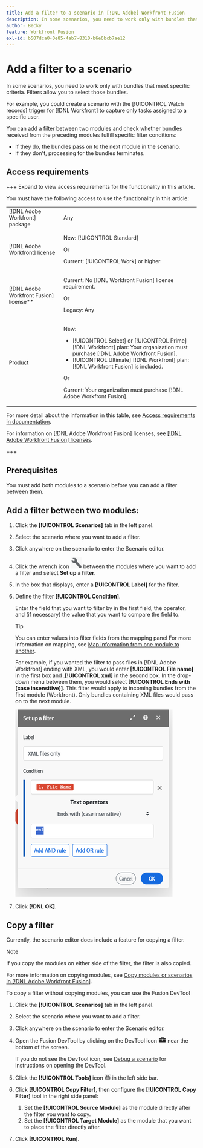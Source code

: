 ```yaml
---
title: Add a filter to a scenario in [!DNL Adobe] Workfront Fusion
description: In some scenarios, you need to work only with bundles that meet specific criteria. Filters allow you to select those bundles.
author: Becky
feature: Workfront Fusion
exl-id: b507dca0-0e85-4ab7-8310-b6e6bcb7ae12
---
```

# Add a filter to a scenario

In some scenarios, you need to work only with bundles that meet specific criteria. Filters allow you to select those bundles.

For example, you could create a scenario with the [!UICONTROL Watch records] trigger for [!DNL Workfront] to capture only tasks assigned to a specific user.

You can add a filter between two modules and check whether bundles received from the preceding modules fulfill specific filter conditions:

* If they do, the bundles pass on to the next module in the scenario.
* If they don't, processing for the bundles terminates.

## Access requirements

+++ Expand to view access requirements for the functionality in this article.

You must have the following access to use the functionality in this article:

<table style="table-layout:auto">
 <col> 
 <col> 
 <tbody> 
  <tr> 
   <td role="rowheader">[!DNL Adobe Workfront] package</td> 
   <td> <p>Any</p> </td> 
  </tr> 
  <tr data-mc-conditions=""> 
   <td role="rowheader">[!DNL Adobe Workfront] license</td> 
   <td> <p>New: [!UICONTROL Standard]</p><p>Or</p><p>Current: [!UICONTROL Work] or higher</p> </td> 
  </tr> 
  <tr> 
   <td role="rowheader">[!DNL Adobe Workfront Fusion] license**</td> 
   <td>
   <p>Current: No [!DNL Workfront Fusion] license requirement.</p>
   <p>Or</p>
   <p>Legacy: Any </p>
   </td> 
  </tr> 
  <tr> 
   <td role="rowheader">Product</td> 
   <td>
   <p>New:</p> <ul><li>[!UICONTROL Select] or [!UICONTROL Prime] [!DNL Workfront] plan: Your organization must purchase [!DNL Adobe Workfront Fusion].</li><li>[!UICONTROL Ultimate] [!DNL Workfront] plan: [!DNL Workfront Fusion] is included.</li></ul>
   <p>Or</p>
   <p>Current: Your organization must purchase [!DNL Adobe Workfront Fusion].</p>
   </td> 
  </tr>
 </tbody> 
</table>

For more detail about the information in this table, see [Access requirements in documentation](/help/workfront-fusion/references/licenses-and-roles/access-level-requirements-in-documentation.md).

For information on [!DNL Adobe Workfront Fusion] licenses, see [[!DNL Adobe Workfront Fusion] licenses](/help/workfront-fusion/set-up-and-manage-workfront-fusion/licensing-operations-overview/license-automation-vs-integration.md).

+++

## Prerequisites

You must add both modules to a scenario before you can add a filter between them.

## Add a filter between two modules:

1. Click the **[!UICONTROL Scenarios]** tab in the left panel.
1. Select the scenario where you want to add a filter.
1. Click anywhere on the scenario to enter the Scenario editor.
1. Click the wrench icon ![Wrench icon](assets/wrench-icon.png) between the modules where you want to add a filter and select **Set up a filter**.
1. In the box that displays, enter a **[!UICONTROL Label]** for the filter.
1. Define the filter **[!UICONTROL Condition]**.

   Enter the field that you want to filter by in the first field, the operator, and (if necessary) the value that you want to compare the field to.

   >[!TIP]
   >
   >You can enter values into filter fields from the mapping panel
   >For more information on mapping, see [Map information from one module to another](/help/workfront-fusion/create-scenarios/map-data/map-data-from-one-to-another.md).

   For example, if you wanted the filter to pass files in [!DNL Adobe Workfront] ending with XML, you would enter **[!UICONTROL File name]** in the first box and .**[!UICONTROL xml]** in the second box. In the drop-down menu between them, you would select **[!UICONTROL Ends with (case insensitive)]**. This filter would apply to incoming bundles from the first module (Workfront). Only bundles containing XML files would pass on to the next module.

   ![](assets/set-up-filter-box.png)

1. Click **[!DNL OK]**.

## Copy a filter

Currently, the scenario editor does include a feature for copying a filter.

>[!NOTE]
>
>If you copy the modules on either side of the filter, the filter is also copied.
>
>For more information on copying modules, see [Copy modules or scenarios in [!DNL Adobe Workfront Fusion]](/help/workfront-fusion/create-scenarios/add-modules/copy-modules-or-scenarios.md).

To copy a filter without copying modules, you can use the Fusion DevTool

1. Click the **[!UICONTROL Scenarios]** tab in the left panel.
1. Select the scenario where you want to add a filter.
1. Click anywhere on the scenario to enter the Scenario editor.
1. Open the Fusion DevTool by clicking on the DevTool icon ![DevTool icon](assets/debugger-icon.png) near the bottom of the screen.
   
   If you do not see the DevTool icon, see [Debug a scenario](/help/workfront-fusion/manage-scenarios/debug-a-scenario.md) for instructions on opening the DevTool.
   
1. Click the **[!UICONTROL Tools]** icon ![](assets/devtools-tools-icon.png) in the left side bar.

1. Click **[!UICONTROL Copy Filter]**, then configure the **[!UICONTROL Copy Filter]** tool in the right side panel:

   1. Set the **[!UICONTROL Source Module]** as the module directly after the filter you want to copy.
   1. Set the **[!UICONTROL Target Module]** as the module that you want to place the filter directly after.

1. Click **[!UICONTROL Run]**.
